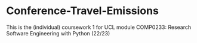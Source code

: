 # Conference-Travel-Emissions
This is the (individual) coursework 1 for UCL module COMP0233: Research Software Engineering with Python (22/23)
